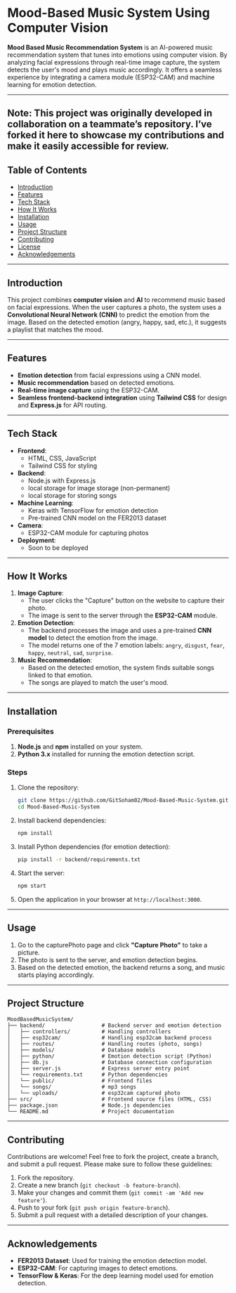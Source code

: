 # Mood-Based Music System Using Computer Vision

**Mood Based Music Recommendation System** is an AI-powered music recommendation system that tunes into emotions using computer vision. By analyzing facial expressions through real-time image capture, the system detects the user's mood and plays music accordingly. It offers a seamless experience by integrating a camera module (ESP32-CAM) and machine learning for emotion detection.

---
Note: This project was originally developed in collaboration on a teammate’s repository. I’ve forked it here to showcase my contributions and make it easily accessible for review.
---

## Table of Contents

- [Introduction](#introduction)
- [Features](#features)
- [Tech Stack](#tech-stack)
- [How It Works](#how-it-works)
- [Installation](#installation)
- [Usage](#usage)
- [Project Structure](#project-structure)
- [Contributing](#contributing)
- [License](#license)
- [Acknowledgements](#acknowledgements)

---

## Introduction

This project combines **computer vision** and **AI** to recommend music based on facial expressions. When the user captures a photo, the system uses a **Convolutional Neural Network (CNN)** to predict the emotion from the image. Based on the detected emotion (angry, happy, sad, etc.), it suggests a playlist that matches the mood.

---

## Features

- **Emotion detection** from facial expressions using a CNN model.
- **Music recommendation** based on detected emotions.
- **Real-time image capture** using the ESP32-CAM.
- **Seamless frontend-backend integration** using **Tailwind CSS** for design and **Express.js** for API routing.

---

## Tech Stack

- **Frontend**:
  - HTML, CSS, JavaScript
  - Tailwind CSS for styling
- **Backend**:
  - Node.js with Express.js
  - local storage for image storage (non-permanent)
  - local storage for storing songs
- **Machine Learning**:
  - Keras with TensorFlow for emotion detection
  - Pre-trained CNN model on the FER2013 dataset
- **Camera**:
  - ESP32-CAM module for capturing photos
- **Deployment**:
  - Soon to be deployed

---

## How It Works

1. **Image Capture**:
   - The user clicks the "Capture" button on the website to capture their photo.
   - The image is sent to the server through the **ESP32-CAM** module.
2. **Emotion Detection**:
   - The backend processes the image and uses a pre-trained **CNN model** to detect the emotion from the image.
   - The model returns one of the 7 emotion labels: `angry`, `disgust`, `fear`, `happy`, `neutral`, `sad`, `surprise`.
3. **Music Recommendation**:
   - Based on the detected emotion, the system finds suitable songs linked to that emotion.
   - The songs are played to match the user's mood.

---

## Installation

### Prerequisites

1. **Node.js** and **npm** installed on your system.
2. **Python 3.x** installed for running the emotion detection script.

### Steps

1. Clone the repository:

   ```bash
   git clone https://github.com/GitSoham02/Mood-Based-Music-System.git
   cd Mood-Based-Music-System
   ```

2. Install backend dependencies:

   ```bash
   npm install
   ```

3. Install Python dependencies (for emotion detection):

   ```bash
   pip install -r backend/requirements.txt
   ```

4. Start the server:

   ```bash
   npm start
   ```

5. Open the application in your browser at `http://localhost:3000`.

---

## Usage

1. Go to the capturePhoto page and click **"Capture Photo"** to take a picture.
2. The photo is sent to the server, and emotion detection begins.
3. Based on the detected emotion, the backend returns a song, and music starts playing accordingly.

---

## Project Structure

```
MoodBasedMusicSystem/
├── backend/                  # Backend server and emotion detection
│   ├── controllers/          # Handling controllers
│   ├── esp32cam/             # Handling esp32cam backend process
│   ├── routes/               # Handling routes (photo, songs)
│   ├── models/               # Database models
│   ├── python/               # Emotion detection script (Python)
│   ├── db.js                 # Database connection configuration
│   ├── server.js             # Express server entry point
│   └── requirements.txt      # Python dependencies
│   └── public/               # Frontend files
│   └── songs/                # mp3 songs
│   └── uploads/              # esp32cam captured photo
├── src/                      # Frontend source files (HTML, CSS)
├── package.json              # Node.js dependencies
└── README.md                 # Project documentation
```

---

## Contributing

Contributions are welcome! Feel free to fork the project, create a branch, and submit a pull request. Please make sure to follow these guidelines:

1. Fork the repository.
2. Create a new branch (`git checkout -b feature-branch`).
3. Make your changes and commit them (`git commit -am 'Add new feature'`).
4. Push to your fork (`git push origin feature-branch`).
5. Submit a pull request with a detailed description of your changes.

---


## Acknowledgements

- **FER2013 Dataset**: Used for training the emotion detection model.
- **ESP32-CAM**: For capturing images to detect emotions.
- **TensorFlow & Keras**: For the deep learning model used for emotion detection.
